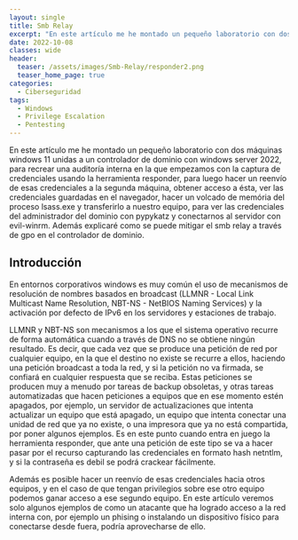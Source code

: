 ```yaml
---
layout: single
title: Smb Relay
excerpt: "En este artículo me he montado un pequeño laboratorio con dos máquinas windows 11 unidas a un controlador de dominio con windows server 2022, para recrear una auditoría interna en la que empezamos con la captura de credenciales usando la herramienta responder, para luego hacer un reenvío de esas credenciales a la segunda máquina, obtener acceso a ésta, ver las credenciales guardadas en el navegador, hacer un volcado de memória del proceso lsass.exe y transferirlo a nuestro equipo, para ver las credenciales del administrador del dominio con pypykatz y conectarnos al servidor con evil-winrm. Además explicaré como se puede mitigar el smb relay a través de gpo en el controlador de dominio."
date: 2022-10-08
classes: wide
header:
  teaser: /assets/images/Smb-Relay/responder2.png
  teaser_home_page: true
categories:
  - Ciberseguridad
tags:
  - Windows
  - Privilege Escalation
  - Pentesting
---
```


En este artículo me he montado un pequeño laboratorio con dos máquinas windows 11 unidas a un controlador de dominio con windows server 2022, para recrear una auditoría interna en la que empezamos con la captura de credenciales usando la herramienta responder, para luego hacer un reenvío de esas credenciales a la segunda máquina, obtener acceso a ésta, ver las credenciales guardadas en el navegador, hacer un volcado de memória del proceso lsass.exe y transferirlo a nuestro equipo, para ver las credenciales del administrador del dominio con pypykatz y conectarnos al servidor con evil-winrm. Además explicaré como se puede mitigar el smb relay a través de gpo en el controlador de dominio.

## Introducción

En entornos corporativos windows es muy común el uso de mecanismos de resolución de nombres basados en broadcast (LLMNR - Local Link Multicast Name Resolution, NBT-NS - NetBIOS Naming Services) y la activación por defecto de IPv6 en los servidores y estaciones de trabajo.

LLMNR y NBT-NS son mecanismos a los que el sistema operativo recurre de forma automática cuando a través de DNS no se obtiene ningún resultado. Es decir, que cada vez que se produce una petición de red por cualquier equipo, en la que el destino no existe se recurre a ellos, haciendo una petición broadcast a toda la red, y si la petición no va firmada, se confiará en cualquier respuesta que se reciba. Estas peticiones se producen muy a menudo por tareas de backup obsoletas, y otras tareas automatizadas que hacen peticiones a equipos que en ese momento estén apagados, por ejemplo, un servidor de actualizaciones que intenta actualizar un equipo que está apagado, un equipo que intenta conectar una unidad de red que ya no existe, o una impresora que ya no está compartida, por poner algunos ejemplos. Es en este punto cuando entra en juego la herramienta responder, que ante una petición de este tipo se va a hacer pasar por el recurso capturando las credenciales en formato hash netntlm, y si la contraseña es debil se podrá crackear fácilmente.

Además es posible hacer un reenvío de esas credenciales hacia otros equipos, y en el caso de que tengan privilegios sobre ese otro equipo podemos ganar acceso a ese segundo equipo. En este artículo veremos solo algunos ejemplos de como un atacante que ha logrado acceso a la red interna con, por ejemplo un phising o instalando un dispositivo físico para conectarse desde fuera, podría aprovecharse de ello.
